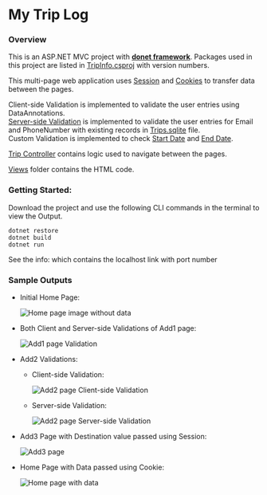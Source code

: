 # **My Trip Log**

### Overview
This is an ASP.NET MVC project with **[donet framework](https://github.com/Harshachennoor/TripInfo/blob/master/TripInfo.csproj#L4)**. 
Packages used in this project are listed in [TripInfo.csproj](https://github.com/Harshachennoor/TripInfo/blob/master/TripInfo.csproj#L10) with version numbers.

This multi-page web application uses [Session](https://github.com/Harshachennoor/TripInfo/blob/master/Controllers/TripController.cs#L44) and [Cookies](https://github.com/Harshachennoor/TripInfo/blob/master/Controllers/TripController.cs#L104) to transfer data between the pages.

Client-side Validation is implemented to validate the user entries using DataAnnotations.<br>
[Server-side Validation](https://github.com/Harshachennoor/TripInfo/blob/master/Controllers/TripController.cs#L64) is implemented to validate the user entries for Email and PhoneNumber with existing records in [Trips.sqlite](https://github.com/Harshachennoor/TripInfo/blob/master/Trips.sqlite) file.<br>
Custom Validation is implemented to check [Start Date](https://github.com/Harshachennoor/TripInfo/blob/master/Models/Trip.cs#L27) and [End Date](https://github.com/Harshachennoor/TripInfo/blob/master/Models/Trip.cs#L50).

[Trip Controller](https://github.com/Harshachennoor/TripInfo/blob/master/Controllers/TripController.cs) contains logic used to navigate between the pages.

[Views](Views) folder contains the HTML code.

### Getting Started:

  Download the project and use the following CLI commands in the terminal to view the Output.<br>
  
  ```dotnet restore```<br>
  ```dotnet build```<br>
  ```dotnet run```<br>
  
  See the info: which contains the localhost link with port number

### Sample Outputs 
* Initial Home Page:

  ![Home page image without data](OutputScreenShots/HomePage.png)

* Both Client and Server-side Validations of Add1 page:

  ![Add1 page Validation](OutputScreenShots/Add1Validation.png)

* Add2 Validations:
  
  * Client-side Validation:
 
    ![Add2 page Client-side Validation](OutputScreenShots/Add2ClientSideValidation.png)

  * Server-side Validation:
 
    ![Add2 page Server-side Validation](OutputScreenShots/Add2ServerSideValidation.png)

* Add3 Page with Destination value passed using Session:

  ![Add3 page](OutputScreenShots/Add3.png)

* Home Page with Data passed using Cookie:

  ![Home page with data](OutputScreenShots/HomePageWithData.png)
    



